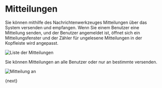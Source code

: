 <!-- add-breadcrumbs -->
# Mitteilungen


Sie können mithilfe des Nachrichtenwerkzeuges Mitteilungen über das System versenden und empfangen. Wenn Sie einem Benutzer eine Mitteilung senden, und der Benutzer angemeldet ist, öffnet sich ein Mitteilungsfenster und der Zähler für ungelesene Mitteilungen in der Kopfleiste wird angepasst.

![Liste der Mitteilungen](/docs/assets/old_images/erpnext/message-list.png)

Sie können Mitteilungen an alle Benutzer oder nur an bestimmte versenden.

![Mitteilung an](/docs/assets/old_images/erpnext/message-to.png)

{next}
